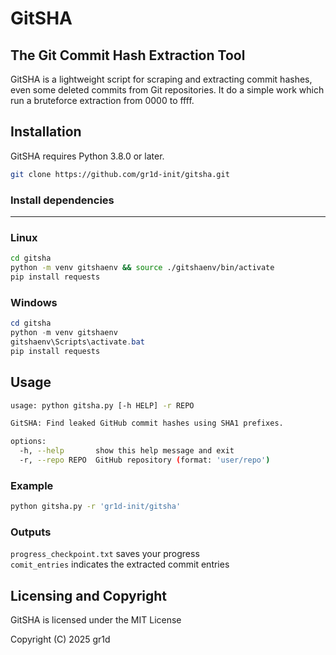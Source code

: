 # GitSHA
## The Git Commit Hash Extraction Tool

GitSHA is a lightweight script for scraping and extracting commit hashes, even some deleted commits from Git repositories. It do a simple work which run a bruteforce extraction from 0000 to ffff.

## Installation

GitSHA requires Python 3.8.0 or later.

```bash
git clone https://github.com/gr1d-init/gitsha.git
```

### Install dependencies
---
### Linux
```bash
cd gitsha
python -m venv gitshaenv && source ./gitshaenv/bin/activate
pip install requests
```
### Windows
```powershell
cd gitsha
python -m venv gitshaenv
gitshaenv\Scripts\activate.bat
pip install requests
```

## Usage

```bash
usage: python gitsha.py [-h HELP] -r REPO

GitSHA: Find leaked GitHub commit hashes using SHA1 prefixes.

options:
  -h, --help       show this help message and exit
  -r, --repo REPO  GitHub repository (format: 'user/repo')
```

### Example
```bash
python gitsha.py -r 'gr1d-init/gitsha'
```
### Outputs  
`progress_checkpoint.txt` saves your progress  
`comit_entries` indicates the extracted commit entries  


## Licensing and Copyright

GitSHA is licensed under the MIT License

Copyright (C) 2025 gr1d